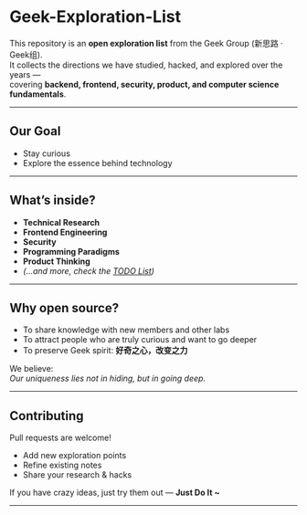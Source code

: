 # Geek-Exploration-List 

This repository is an **open exploration list** from the Geek Group (新思路 · Geek组).  
It collects the directions we have studied, hacked, and explored over the years —  
covering **backend, frontend, security, product, and computer science fundamentals**.  

---

##  Our Goal  

- Stay curious  
- Explore the essence behind technology  

---

##  What’s inside?  

- **Technical Research**  
- **Frontend Engineering**  
- **Security**  
- **Programming Paradigms**  
- **Product Thinking**  
- *(…and more, check the [TODO List](./TODO.md))*  

---

##  Why open source?  

-  To share knowledge with new members and other labs  
-  To attract people who are truly curious and want to go deeper  
-  To preserve Geek spirit: **好奇之心，改变之力**  

We believe:  
 *Our uniqueness lies not in hiding, but in going deep.*  

---

##  Contributing  

Pull requests are welcome!  

- Add new exploration points  
- Refine existing notes  
- Share your research & hacks  

If you have crazy ideas, just try them out — **Just Do It ~**  

---
